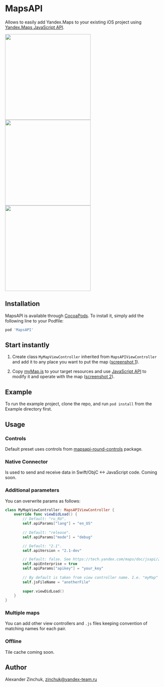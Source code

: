 # MapsAPI

Allows to easily add Yandex.Maps to your existing iOS project using [Yandex.Maps JavaScript API](https://tech.yandex.com/maps/jsapi/).

<img src="./docs/iphone5s.png" height="280" /> 
<img src="./docs/iphone5c.png" height="280" /> 
<img src="./docs/ipad.png" height="280" />

## Installation

MapsAPI is available through [CocoaPods](http://cocoapods.org). To install
it, simply add the following line to your Podfile:

```ruby
pod 'MapsAPI'
```

## Start instantly

1. Create class `MyMapViewController` inherited from `MapsAPIViewController` and add it to any place you want to put the map ([screenshot 1](docs/xcode-1.png)).

2. Copy [myMap.js](defaults/myMap.js) to your target resources and use [JavaScript API](https://tech.yandex.com/maps/jsapi/) to modify it and operate with the map ([screenshot 2](docs/xcode-2.png)).

## Example

To run the example project, clone the repo, and run `pod install` from the Example directory first.

## Usage

### Controls
Default preset uses controls from [mapsapi-round-controls](https://github.com/yandex/mapsapi-round-controls) package.

### Native Connector
Is used to send and receive data in Swift/ObjC <-> JavaScript code. Coming soon.

### Additional parameters
You can overwrite params as follows:
```swift
class MyMapViewController: MapsAPIViewController {
    override func viewDidLoad() {
        // Default: "ru_RU".
        self.apiParams["lang"] = "en_US"
        
        // Default: "release".
        self.apiParams["mode"] = "debug"

        // Default: "2.1".
        self.apiVersion = "2.1-dev"

        // Default: false. See https://tech.yandex.com/maps/doc/jsapi/2.1/commercial/index-docpage/
        self.apiEnterprise = true
        self.apiParams["apikey"] = "your_key"
        
        // By default is taken from view controller name. I.e. "myMap" for MyMapViewController.
        self.jsFileName = "anotherFile"
    
        super.viewDidLoad()
    }
}
```

### Multiple maps
You can add other view controllers and `.js` files keeping convention of matching names for each pair.

### Offline
Tile cache coming soon.

## Author

Alexander Zinchuk, zinchuk@yandex-team.ru
